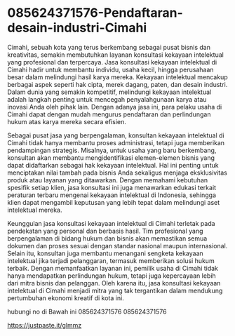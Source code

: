 # 085624371576-Pendaftaran-desain-industri-Cimahi
Cimahi, sebuah kota yang terus berkembang sebagai pusat bisnis dan kreativitas, semakin membutuhkan layanan konsultasi kekayaan intelektual yang profesional dan terpercaya. Jasa konsultasi kekayaan intelektual di Cimahi hadir untuk membantu individu, usaha kecil, hingga perusahaan besar dalam melindungi hasil karya mereka. Kekayaan intelektual mencakup berbagai aspek seperti hak cipta, merek dagang, paten, dan desain industri. Dalam dunia yang semakin kompetitif, melindungi kekayaan intelektual adalah langkah penting untuk mencegah penyalahgunaan karya atau inovasi Anda oleh pihak lain. Dengan adanya jasa ini, para pelaku usaha di Cimahi dapat dengan mudah mengurus pendaftaran dan perlindungan hukum atas karya mereka secara efisien.

Sebagai pusat jasa yang berpengalaman, konsultan kekayaan intelektual di Cimahi tidak hanya membantu proses administrasi, tetapi juga memberikan pendampingan strategis. Misalnya, untuk usaha yang baru berkembang, konsultan akan membantu mengidentifikasi elemen-elemen bisnis yang dapat didaftarkan sebagai hak kekayaan intelektual. Hal ini penting untuk menciptakan nilai tambah pada bisnis Anda sekaligus menjaga eksklusivitas produk atau layanan yang ditawarkan. Dengan memahami kebutuhan spesifik setiap klien, jasa konsultasi ini juga menawarkan edukasi terkait peraturan terbaru mengenai kekayaan intelektual di Indonesia, sehingga klien dapat mengambil keputusan yang lebih tepat dalam melindungi aset intelektual mereka.

Keunggulan jasa konsultasi kekayaan intelektual di Cimahi terletak pada pendekatan yang personal dan berbasis hasil. Tim profesional yang berpengalaman di bidang hukum dan bisnis akan memastikan semua dokumen dan proses sesuai dengan standar nasional maupun internasional. Selain itu, konsultan juga membantu menangani sengketa kekayaan intelektual jika terjadi pelanggaran, termasuk memberikan solusi hukum terbaik. Dengan memanfaatkan layanan ini, pemilik usaha di Cimahi tidak hanya mendapatkan perlindungan hukum, tetapi juga kepercayaan lebih dari mitra bisnis dan pelanggan. Oleh karena itu, jasa konsultasi kekayaan intelektual di Cimahi menjadi mitra yang tak tergantikan dalam mendukung pertumbuhan ekonomi kreatif di kota ini.

hubungi no di Bawah ini
085624371576
085624371576

https://justpaste.it/glmmz
